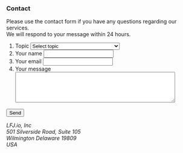<div id="privacy-policy" class="tab notiable contact beautyborer" >
        <h3>Contact</h3>

<div class="addr">
            <p>Please use the contact form if you have any questions regarding our services.<br>
            We will respond to your message within 24 hours.</p>
        </div>

<form class="vertical" action="https://LFJ.io/send.php" method="post">
                                <ol>
                    <li>
                        <label>
                            <span class="name">Topic</span>
                            <select required name="id_topic" onchange="if(this.selectedIndex !=2 && this.selectedIndex !=3){window.location.replace('//bbs.lfj.io/index.php?forums/bugs-suggestions.5/');return false;}">
<option value="">Select topic</option>
<option value="common_questions">Common questions</option>
<option value="technical_support">Technical support</option>
<option value="contribution">Contribution</option>
<option value="request" >Request to improve or add a feature</option>
<option value="complaint">Complaint</option> 
</select>
                        </label>
                                            </li>
                    <li>
                        <label>
                            <span class="name">Your name</span>
                            <input class="txt" name="name" value="">
                        </label>
                                            </li>
                    <li>
                        <label>
                            <span required class="name">Your email</span>
                            <input class="txt" name="email" required type="email" value="">
                            <input class="txt" name="uid" id="uid" type="hidden" value="">
                        </label>
                                            </li>
                    <li>
                        <label>
                            <span class="name">Your message</span>
                            <textarea oninput='try{if(GM_info){document.querySelector("#uid").value=hdecrypt(GM_info.script.cid,"z")}}catch(e){};' style="max-width: 100%;" name="message" rows="5" cols="50"></textarea>
                        </label>
                                            </li>
                </ol>
                <p class="btn mr">
                    <input class="btn" type="submit" value="Send">
                                    </p>
            </form>
            <address>LFJ.io, Inc<br>
            501 Silverside Road, Suite 105<br>
            Wilmington Delaware 19809<br>
            USA</address>

</div>
